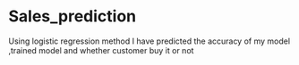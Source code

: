 # Sales_prediction
Using logistic regression method I have predicted the accuracy of my model ,trained model and whether customer buy it or not 
